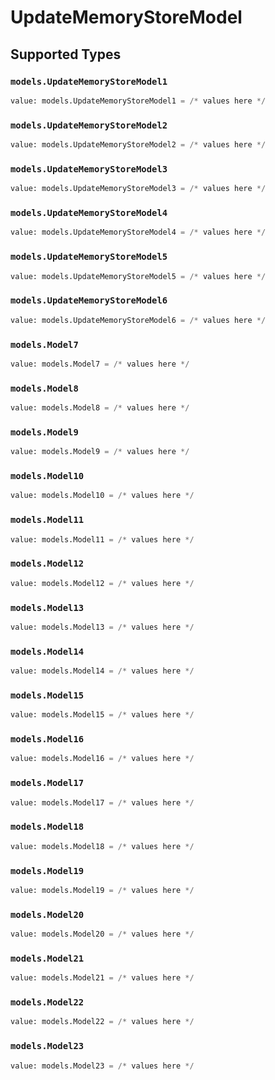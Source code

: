 # UpdateMemoryStoreModel


## Supported Types

### `models.UpdateMemoryStoreModel1`

```python
value: models.UpdateMemoryStoreModel1 = /* values here */
```

### `models.UpdateMemoryStoreModel2`

```python
value: models.UpdateMemoryStoreModel2 = /* values here */
```

### `models.UpdateMemoryStoreModel3`

```python
value: models.UpdateMemoryStoreModel3 = /* values here */
```

### `models.UpdateMemoryStoreModel4`

```python
value: models.UpdateMemoryStoreModel4 = /* values here */
```

### `models.UpdateMemoryStoreModel5`

```python
value: models.UpdateMemoryStoreModel5 = /* values here */
```

### `models.UpdateMemoryStoreModel6`

```python
value: models.UpdateMemoryStoreModel6 = /* values here */
```

### `models.Model7`

```python
value: models.Model7 = /* values here */
```

### `models.Model8`

```python
value: models.Model8 = /* values here */
```

### `models.Model9`

```python
value: models.Model9 = /* values here */
```

### `models.Model10`

```python
value: models.Model10 = /* values here */
```

### `models.Model11`

```python
value: models.Model11 = /* values here */
```

### `models.Model12`

```python
value: models.Model12 = /* values here */
```

### `models.Model13`

```python
value: models.Model13 = /* values here */
```

### `models.Model14`

```python
value: models.Model14 = /* values here */
```

### `models.Model15`

```python
value: models.Model15 = /* values here */
```

### `models.Model16`

```python
value: models.Model16 = /* values here */
```

### `models.Model17`

```python
value: models.Model17 = /* values here */
```

### `models.Model18`

```python
value: models.Model18 = /* values here */
```

### `models.Model19`

```python
value: models.Model19 = /* values here */
```

### `models.Model20`

```python
value: models.Model20 = /* values here */
```

### `models.Model21`

```python
value: models.Model21 = /* values here */
```

### `models.Model22`

```python
value: models.Model22 = /* values here */
```

### `models.Model23`

```python
value: models.Model23 = /* values here */
```

